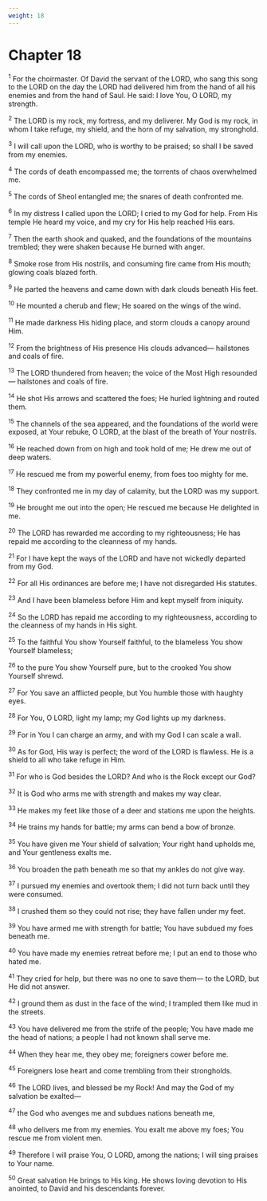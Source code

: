 ```yaml
---
weight: 18
---
```


# Chapter 18

<sup>1</sup> For the choirmaster. Of David the servant of the LORD, who sang this song to the LORD on the day the LORD had delivered him from the hand of all his enemies and from the hand of Saul. He said: I love You, O LORD, my strength. 

<sup>2</sup> The LORD is my rock, my fortress, and my deliverer. My God is my rock, in whom I take refuge, my shield, and the horn of my salvation, my stronghold. 

<sup>3</sup> I will call upon the LORD, who is worthy to be praised; so shall I be saved from my enemies. 

<sup>4</sup> The cords of death encompassed me; the torrents of chaos overwhelmed me. 

<sup>5</sup> The cords of Sheol entangled me; the snares of death confronted me. 

<sup>6</sup> In my distress I called upon the LORD; I cried to my God for help. From His temple He heard my voice, and my cry for His help reached His ears. 

<sup>7</sup> Then the earth shook and quaked, and the foundations of the mountains trembled; they were shaken because He burned with anger. 

<sup>8</sup> Smoke rose from His nostrils, and consuming fire came from His mouth; glowing coals blazed forth. 

<sup>9</sup> He parted the heavens and came down with dark clouds beneath His feet. 

<sup>10</sup> He mounted a cherub and flew; He soared on the wings of the wind. 

<sup>11</sup> He made darkness His hiding place, and storm clouds a canopy around Him. 

<sup>12</sup> From the brightness of His presence His clouds advanced— hailstones and coals of fire. 

<sup>13</sup> The LORD thundered from heaven; the voice of the Most High resounded— hailstones and coals of fire. 

<sup>14</sup> He shot His arrows and scattered the foes; He hurled lightning and routed them. 

<sup>15</sup> The channels of the sea appeared, and the foundations of the world were exposed, at Your rebuke, O LORD, at the blast of the breath of Your nostrils. 

<sup>16</sup> He reached down from on high and took hold of me; He drew me out of deep waters. 

<sup>17</sup> He rescued me from my powerful enemy, from foes too mighty for me. 

<sup>18</sup> They confronted me in my day of calamity, but the LORD was my support. 

<sup>19</sup> He brought me out into the open; He rescued me because He delighted in me. 

<sup>20</sup> The LORD has rewarded me according to my righteousness; He has repaid me according to the cleanness of my hands. 

<sup>21</sup> For I have kept the ways of the LORD and have not wickedly departed from my God. 

<sup>22</sup> For all His ordinances are before me; I have not disregarded His statutes. 

<sup>23</sup> And I have been blameless before Him and kept myself from iniquity. 

<sup>24</sup> So the LORD has repaid me according to my righteousness, according to the cleanness of my hands in His sight. 

<sup>25</sup> To the faithful You show Yourself faithful, to the blameless You show Yourself blameless; 

<sup>26</sup> to the pure You show Yourself pure, but to the crooked You show Yourself shrewd. 

<sup>27</sup> For You save an afflicted people, but You humble those with haughty eyes. 

<sup>28</sup> For You, O LORD, light my lamp; my God lights up my darkness. 

<sup>29</sup> For in You I can charge an army, and with my God I can scale a wall. 

<sup>30</sup> As for God, His way is perfect; the word of the LORD is flawless. He is a shield to all who take refuge in Him. 

<sup>31</sup> For who is God besides the LORD? And who is the Rock except our God? 

<sup>32</sup> It is God who arms me with strength and makes my way clear. 

<sup>33</sup> He makes my feet like those of a deer and stations me upon the heights. 

<sup>34</sup> He trains my hands for battle; my arms can bend a bow of bronze. 

<sup>35</sup> You have given me Your shield of salvation; Your right hand upholds me, and Your gentleness exalts me. 

<sup>36</sup> You broaden the path beneath me so that my ankles do not give way. 

<sup>37</sup> I pursued my enemies and overtook them; I did not turn back until they were consumed. 

<sup>38</sup> I crushed them so they could not rise; they have fallen under my feet. 

<sup>39</sup> You have armed me with strength for battle; You have subdued my foes beneath me. 

<sup>40</sup> You have made my enemies retreat before me; I put an end to those who hated me. 

<sup>41</sup> They cried for help, but there was no one to save them— to the LORD, but He did not answer. 

<sup>42</sup> I ground them as dust in the face of the wind; I trampled them like mud in the streets. 

<sup>43</sup> You have delivered me from the strife of the people; You have made me the head of nations; a people I had not known shall serve me. 

<sup>44</sup> When they hear me, they obey me; foreigners cower before me. 

<sup>45</sup> Foreigners lose heart and come trembling from their strongholds. 

<sup>46</sup> The LORD lives, and blessed be my Rock! And may the God of my salvation be exalted— 

<sup>47</sup> the God who avenges me and subdues nations beneath me, 

<sup>48</sup> who delivers me from my enemies. You exalt me above my foes; You rescue me from violent men. 

<sup>49</sup> Therefore I will praise You, O LORD, among the nations; I will sing praises to Your name. 

<sup>50</sup> Great salvation He brings to His king. He shows loving devotion to His anointed, to David and his descendants forever. 


